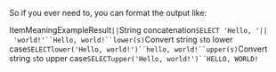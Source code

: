 So if you ever need to, you can format the output like:

ItemMeaningExampleResult`||`String concatenation`SELECT 'Hello, '|| 'world!'``Hello, world!``lower(s)`Convert string `s`to lower case`SELECTlower('Hello, world!')``hello, world!``upper(s)`Convert string `s`to upper case`SELECTupper('Hello, world!')``HELLO, WORLD!`

